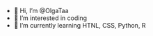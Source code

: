 - 👋 Hi, I’m @OlgaTaa
- 👀 I’m interested in coding
- 🌱 I’m currently learning HTNL, CSS, Python, R


<!---
OlgaTaa/OlgaTaa is a ✨ special ✨ repository because its `README.md` (this file) appears on your GitHub profile.
You can click the Preview link to take a look at your changes.
--->
